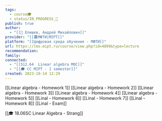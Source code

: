 ```yaml
---
tags:
  - course🎓
  - status/IN_PROGRESS_🌿
publish: true
author:
  - "[[👤 Елишев, Андрей Михайлович]]"
provider: "[[🏛МФТИ|MIPT]]"
platform: "[[Цифровая среда обучения - МФТИ]]"
url: https://lms.mipt.ru/course/view.php?id=4899&type=lecture
recommendation: 
family: 
connected:
  - "[[512.64  Linear algebra MOC]]"
  - "[[🎓 CC MIPT - 1 semester]]"
created: 2023-10-14 12:29
---
```

  
[[Linear algebra - Homework 1]]
[[Linear algebra - Homework 2]]
[[Linear algebra - Homework 3]]
[[Linear algebra - Homework 4]]
[[Linear algebra - Homework 5]]
[[Linal - Homework 6]]
[[Linal - Homework 7]]
[[Linal - Homework 8]]
[[Linal - Exam]]


[[🎓 18.06SC Linear Algebra - Strang]]

